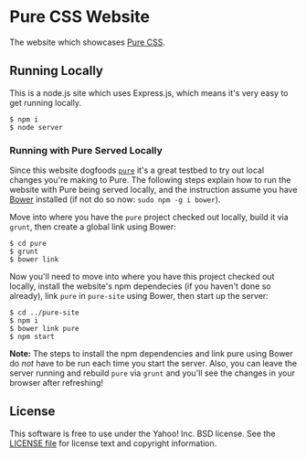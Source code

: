 Pure CSS Website
================

The website which showcases [Pure CSS][pure].


[pure]: https://github.com/yui/pure


Running Locally
---------------

This is a node.js site which uses Express.js, which means it's very easy to get
running locally.

```shell
$ npm i
$ node server
```

### Running with Pure Served Locally

Since this website dogfoods [`pure`][pure] it's a great testbed to try out local
changes you're making to Pure. The following steps explain how to run the
website with Pure being served locally, and the instruction assume you have
[Bower][] installed (if not do so now: `sudo npm -g i bower`).

Move into where you have the `pure` project checked out locally, build it via
`grunt`, then create a global link using Bower:

```shell
$ cd pure
$ grunt
$ bower link
```

Now you'll need to move into where you have this project checked out locally,
install the website's npm dependecies (if you haven't done so already),
link `pure` in `pure-site` using Bower, then start up the server:

```shell
$ cd ../pure-site
$ npm i
$ bower link pure
$ npm start
```

**Note:** The steps to install the npm dependencies and link pure using Bower do
*not* have to be run each time you start the server. Also, you can leave the
server running and rebuild `pure` via `grunt` and you'll see the changes in your
browser after refreshing!


[Bower]: http://bower.io/


License
-------

This software is free to use under the Yahoo! Inc. BSD license.
See the [LICENSE file][] for license text and copyright information.

[LICENSE file]: https://github.com/yui/pure-site/blob/master/LICENSE.md
